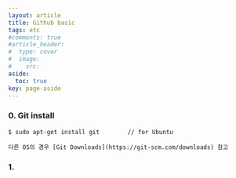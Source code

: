 ```yaml
---
layout: article
title: Github basic
tags: etc
#comments: true
#article_header:
#  type: cover
#  image:
#    src:
aside:
  toc: true
key: page-aside
---
```



### 0. Git install

    $ sudo apt-get install git        // for Ubuntu

    다른 OS의 경우 [Git Downloads](https://git-scm.com/downloads) 참고

### 1. 
